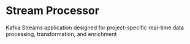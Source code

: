 # Stream Processor

Kafka Streams application designed for project-specific real-time data processing, transformation, and enrichment
